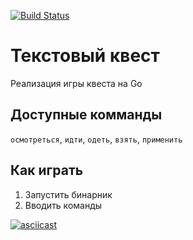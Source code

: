 [![Build Status](https://travis-ci.org/JiLiZART/gameQuest.svg?branch=master)](https://travis-ci.org/JiLiZART/gameQuest)

# Текстовый квест
Реализация игры квеста на Go

## Доступные комманды
`осмотреться`, `идти`, `одеть`, `взять`, `применить`

## Как играть
1. Запустить бинарник
2. Вводить команды


[![asciicast](https://asciinema.org/a/sUD83Ad3SF9JTZjEtUacFTGkB.png)](https://asciinema.org/a/sUD83Ad3SF9JTZjEtUacFTGkB)
